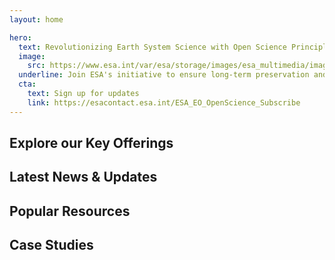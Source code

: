 ```yaml
---
layout: home

hero:
  text: Revolutionizing Earth System Science with Open Science Principles
  image:
    src: https://www.esa.int/var/esa/storage/images/esa_multimedia/images/2023/11/nourishing_commercial_earth_observation/25191087-1-eng-GB/Nourishing_commercial_Earth_observation_pillars.jpg
  underline: Join ESA's initiative to ensure long-term preservation and accessibility of research data, code, and documentation for a global scientific community
  cta:
    text: Sign up for updates
    link: https://esacontact.esa.int/ESA_EO_OpenScience_Subscribe
---
```


<div class="bg-white">

## Explore our Key Offerings 

<esa-capabilities>
  <esa-capability
    icon='<svg width="36" height="30" viewBox="0 0 36 30" fill="none" xmlns="http://www.w3.org/2000/svg"><path d="M6.66732 15H29.334M6.66732 15C4.80048 15 3.86706 15 3.15402 14.6367C2.52681 14.3171 2.01687 13.8072 1.6973 13.18C1.33398 12.4669 1.33398 11.5335 1.33398 9.66669V7.00002C1.33398 5.13318 1.33398 4.19976 1.6973 3.48672C2.01687 2.85951 2.52681 2.34958 3.15402 2.03C3.86706 1.66669 4.80048 1.66669 6.66732 1.66669H29.334C31.2008 1.66669 32.1342 1.66669 32.8473 2.03C33.4745 2.34958 33.9844 2.85951 34.304 3.48672C34.6673 4.19976 34.6673 5.13318 34.6673 7.00002V9.66669C34.6673 11.5335 34.6673 12.4669 34.304 13.18C33.9844 13.8072 33.4745 14.3171 32.8473 14.6367C32.1342 15 31.2008 15 29.334 15M6.66732 15C4.80048 15 3.86706 15 3.15402 15.3633C2.52681 15.6829 2.01687 16.1928 1.6973 16.8201C1.33398 17.5331 1.33398 18.4665 1.33398 20.3334V23C1.33398 24.8669 1.33398 25.8003 1.6973 26.5133C2.01687 27.1405 2.52681 27.6505 3.15402 27.97C3.86706 28.3334 4.80048 28.3334 6.66732 28.3334H29.334C31.2008 28.3334 32.1342 28.3334 32.8473 27.97C33.4745 27.6505 33.9844 27.1405 34.304 26.5133C34.6673 25.8003 34.6673 24.8669 34.6673 23V20.3334C34.6673 18.4665 34.6673 17.5331 34.304 16.8201C33.9844 16.1928 33.4745 15.6829 32.8473 15.3633C32.1342 15 31.2008 15 29.334 15M18.0007 8.33335H28.0007M18.0007 21.6667H28.0007M11.334 8.33335C11.334 9.25383 10.5878 10 9.66732 10C8.74684 10 8.00065 9.25383 8.00065 8.33335C8.00065 7.41288 8.74684 6.66669 9.66732 6.66669C10.5878 6.66669 11.334 7.41288 11.334 8.33335ZM11.334 21.6667C11.334 22.5872 10.5878 23.3334 9.66732 23.3334C8.74684 23.3334 8.00065 22.5872 8.00065 21.6667C8.00065 20.7462 8.74684 20 9.66732 20C10.5878 20 11.334 20.7462 11.334 21.6667Z" stroke="black" stroke-width="1.5" stroke-linecap="round"/></svg>'
    title="Computational Research"
    description="Empowering Earth system science with advanced computational tools and collaborative research environments"
    link="/computational-research"
  ></esa-capability>
  <esa-capability
    icon='<svg width="30" height="36" viewBox="0 0 30 36" fill="none" xmlns="http://www.w3.org/2000/svg"><path d="M28.3327 6.33331C28.3327 9.09474 22.3631 11.3333 14.9993 11.3333C7.63555 11.3333 1.66602 9.09474 1.66602 6.33331M28.3327 6.33331C28.3327 3.57189 22.3631 1.33331 14.9993 1.33331C7.63555 1.33331 1.66602 3.57189 1.66602 6.33331M28.3327 6.33331V29.6666C28.3327 32.4281 22.3631 34.6666 14.9993 34.6666C7.63555 34.6666 1.66602 32.4281 1.66602 29.6666V6.33331M28.3327 18C28.3327 20.7614 22.3631 23 14.9993 23C7.63555 23 1.66602 20.7614 1.66602 18" stroke="black" stroke-width="1.5"/></svg>'
    title="Datasets"
    description="Access diverse, high-quality Earth observation datasets for comprehensive scientific analysis and discovery"
    link="/datasets"
  ></esa-capability>
  <esa-capability
    icon='<svg width="30" height="32" viewBox="0 0 30 32" fill="none" xmlns="http://www.w3.org/2000/svg"><path d="M6.66602 21C3.90459 21 1.66602 23.2386 1.66602 26C1.66602 28.7614 3.90459 31 6.66602 31C9.42744 31 11.666 28.7614 11.666 26C11.666 23.2386 9.42744 21 6.66602 21ZM6.66602 21V19.3333C6.66602 17.4924 8.1584 16 9.99935 16H19.9993C21.8403 16 23.3327 17.4924 23.3327 19.3333V21M14.9993 11C17.7608 11 19.9993 8.76142 19.9993 6C19.9993 3.23858 17.7608 1 14.9993 1C12.2379 1 9.99935 3.23858 9.99935 6C9.99935 8.76142 12.2379 11 14.9993 11ZM14.9993 11V16M23.3327 21C20.5713 21 18.3327 23.2386 18.3327 26C18.3327 28.7614 20.5713 31 23.3327 31C26.0941 31 28.3327 28.7614 28.3327 26C28.3327 23.2386 26.0941 21 23.3327 21Z" stroke="black" stroke-width="1.5" stroke-linecap="round"/></svg>'
    title="Workflows"
    description="Easily find, publish and re-use FAIR workflows to enhance reproducibility and collaboration in research"
    link="/workflows"
  ></esa-capability>
  <esa-capability
    icon='<svg width="33" height="28" viewBox="0 0 33 28" fill="none" xmlns="http://www.w3.org/2000/svg"><path d="M2.69901 18.5065L3.04477 17.8409H3.04477L2.69901 18.5065ZM1.60647 17.3925L0.935574 17.7278L0.935575 17.7278L1.60647 17.3925ZM26.0615 17.3925L26.7324 17.7278V17.7278L26.0615 17.3925ZM24.969 18.5065L24.6232 17.8409L24.969 18.5065ZM24.969 1.21899L25.3147 0.553445V0.553444L24.969 1.21899ZM26.0615 2.33295L26.7324 1.99769V1.99769L26.0615 2.33295ZM2.69901 1.21899L2.35325 0.553444L2.35325 0.553444L2.69901 1.21899ZM1.60647 2.33295L2.27736 2.66821L2.27736 2.66821L1.60647 2.33295ZM7.35433 21.8276L7.80992 22.4233L7.80992 22.4233L7.35433 21.8276ZM9.89976 19.8811L9.44417 19.2853L9.44417 19.2853L9.89976 19.8811ZM11.8137 18.848L11.6678 18.1124H11.6678L11.8137 18.848ZM10.9916 19.1264L11.3225 19.7994H11.3225L10.9916 19.1264ZM32.084 6.33332C32.084 5.91911 31.7482 5.58332 31.334 5.58332C30.9198 5.58332 30.584 5.91911 30.584 6.33332H32.084ZM29.969 23.5063L29.6232 22.8408L29.6232 22.8408L29.969 23.5063ZM31.0615 22.3924L31.7324 22.7276V22.7276L31.0615 22.3924ZM13.0007 23.0341C12.5864 23.0341 12.2507 23.3699 12.2507 23.7841C12.2507 24.1984 12.5864 24.5341 13.0007 24.5341V23.0341ZM25.3137 26.8274L24.8581 27.4232H24.8581L25.3137 26.8274ZM22.7682 24.8809L22.3127 25.4767L22.7682 24.8809ZM20.8543 23.8479L21.0002 23.1122L21.0002 23.1122L20.8543 23.8479ZM21.6764 24.1262L21.3455 24.7992L21.3455 24.7992L21.6764 24.1262ZM18.9173 18.8333C18.9173 19.2475 19.2531 19.5833 19.6673 19.5833C20.0815 19.5833 20.4173 19.2475 20.4173 18.8333H18.9173ZM7.88456 21.6551C8.0623 22.0293 8.50969 22.1885 8.88383 22.0108C9.25797 21.833 9.41719 21.3856 9.23945 21.0115L7.88456 21.6551ZM5.33398 1.69116H22.334V0.191162H5.33398V1.69116ZM25.584 5.01959V14.7059H27.084V5.01959H25.584ZM2.08398 14.7059V5.01959H0.583984V14.7059H2.08398ZM5.33398 18.0343C4.6213 18.0343 4.13278 18.0337 3.75425 18.0022C3.38492 17.9714 3.18753 17.9151 3.04477 17.8409L2.35325 19.172C2.74526 19.3757 3.1653 19.4583 3.62973 19.497C4.08496 19.5349 4.64653 19.5343 5.33398 19.5343V18.0343ZM0.583984 14.7059C0.583984 15.4075 0.583423 15.978 0.620441 16.44C0.658127 16.9103 0.738339 17.3331 0.935574 17.7278L2.27736 17.0573C2.20211 16.9067 2.14608 16.7 2.11565 16.3202C2.08455 15.932 2.08398 15.4318 2.08398 14.7059H0.583984ZM3.04477 17.8409C2.71662 17.6705 2.44713 17.397 2.27736 17.0572L0.935575 17.7278C1.24517 18.3473 1.74059 18.8537 2.35325 19.172L3.04477 17.8409ZM25.584 14.7059C25.584 15.4318 25.5834 15.932 25.5523 16.3202C25.5219 16.7 25.4659 16.9067 25.3906 17.0573L26.7324 17.7278C26.9296 17.3331 27.0098 16.9103 27.0475 16.44C27.0845 15.978 27.084 15.4075 27.084 14.7059H25.584ZM22.334 19.5343C23.0214 19.5343 23.583 19.5349 24.0382 19.497C24.5027 19.4583 24.9227 19.3757 25.3147 19.172L24.6232 17.8409C24.4804 17.9151 24.283 17.9714 23.9137 18.0022C23.5352 18.0337 23.0467 18.0343 22.334 18.0343V19.5343ZM25.3906 17.0572C25.2208 17.397 24.9513 17.6705 24.6232 17.8409L25.3147 19.172C25.9274 18.8537 26.4228 18.3473 26.7324 17.7278L25.3906 17.0572ZM22.334 1.69116C23.0467 1.69116 23.5352 1.69177 23.9137 1.7233C24.283 1.75407 24.4804 1.81036 24.6232 1.88453L25.3147 0.553444C24.9227 0.349786 24.5027 0.267169 24.0382 0.228479C23.583 0.190556 23.0214 0.191162 22.334 0.191162V1.69116ZM27.084 5.01959C27.084 4.31794 27.0845 3.74746 27.0475 3.2855C27.0098 2.8152 26.9296 2.39237 26.7324 1.99769L25.3906 2.66821C25.4659 2.81879 25.5219 3.0255 25.5523 3.40531C25.5834 3.79346 25.584 4.29366 25.584 5.01959H27.084ZM24.6232 1.88453C24.9513 2.05501 25.2208 2.32849 25.3906 2.66822L26.7324 1.99769C26.4228 1.37815 25.9274 0.871731 25.3147 0.553445L24.6232 1.88453ZM5.33398 0.191162C4.64653 0.191162 4.08496 0.190556 3.62973 0.228479C3.1653 0.267169 2.74526 0.349786 2.35325 0.553444L3.04477 1.88453C3.18753 1.81036 3.38492 1.75407 3.75425 1.7233C4.13278 1.69177 4.6213 1.69116 5.33398 1.69116V0.191162ZM2.08398 5.01959C2.08398 4.29366 2.08455 3.79345 2.11565 3.40531C2.14608 3.0255 2.20211 2.81879 2.27736 2.66821L0.935574 1.99769C0.738339 2.39237 0.658127 2.8152 0.620441 3.2855C0.583423 3.74746 0.583984 4.31794 0.583984 5.01959H2.08398ZM2.35325 0.553444C1.74059 0.871731 1.24517 1.37815 0.935574 1.99769L2.27736 2.66821C2.44713 2.3285 2.71662 2.05501 3.04477 1.88453L2.35325 0.553444ZM5.58398 19.7843V21.3233H7.08398V19.7843H5.58398ZM22.334 18.0343H13.1395V19.5343H22.334V18.0343ZM7.80992 22.4233L10.3553 20.4768L9.44417 19.2853L6.89874 21.2318L7.80992 22.4233ZM13.1395 18.0343C12.4988 18.0343 12.078 18.031 11.6678 18.1124L11.9597 19.5837C12.192 19.5376 12.4408 19.5343 13.1395 19.5343V18.0343ZM10.3553 20.4768C10.9103 20.0524 11.11 19.9039 11.3225 19.7994L10.6607 18.4533C10.2854 18.6378 9.95313 18.8961 9.44417 19.2853L10.3553 20.4768ZM11.6678 18.1124C11.3187 18.1816 10.9801 18.2963 10.6607 18.4533L11.3225 19.7994C11.5246 19.7 11.7388 19.6275 11.9597 19.5837L11.6678 18.1124ZM5.58398 21.3233C5.58398 22.4704 6.89873 23.1201 7.80992 22.4233L6.89874 21.2318C6.91144 21.2221 6.9344 21.2117 6.96172 21.2096C6.98594 21.2078 7.00545 21.2129 7.0198 21.22C7.03414 21.2271 7.05008 21.2395 7.06333 21.2599C7.07827 21.2828 7.08398 21.3074 7.08398 21.3233H5.58398ZM5.33398 19.5343C5.47206 19.5343 5.58398 19.6462 5.58398 19.7843H7.08398C7.08398 18.8178 6.30048 18.0343 5.33398 18.0343V19.5343ZM32.084 19.7057V6.33332H30.584V19.7057H32.084ZM27.334 24.5341C28.0215 24.5341 28.583 24.5348 29.0383 24.4968C29.5027 24.4581 29.9227 24.3755 30.3148 24.1719L29.6232 22.8408C29.4805 22.9149 29.2831 22.9712 28.9138 23.002C28.5352 23.0335 28.0467 23.0341 27.334 23.0341V24.5341ZM30.584 19.7057C30.584 20.4316 30.5835 20.9319 30.5524 21.32C30.5219 21.6998 30.4659 21.9065 30.3906 22.0571L31.7324 22.7276C31.9297 22.3329 32.0099 21.9101 32.0476 21.4398C32.0846 20.9778 32.084 20.4074 32.084 19.7057H30.584ZM30.3148 24.1719C30.9274 23.8536 31.4228 23.3472 31.7324 22.7276L30.3906 22.0571C30.2209 22.3968 29.9514 22.6703 29.6232 22.8408L30.3148 24.1719ZM25.584 24.7841V26.3232H27.084V24.7841H25.584ZM13.0007 24.5341H19.5285V23.0341H13.0007V24.5341ZM25.7693 26.2316L23.2238 24.2851L22.3127 25.4767L24.8581 27.4232L25.7693 26.2316ZM19.5285 24.5341C20.2272 24.5341 20.476 24.5375 20.7083 24.5835L21.0002 23.1122C20.5901 23.0308 20.1692 23.0341 19.5285 23.0341V24.5341ZM23.2238 24.2851C22.7149 23.896 22.3826 23.6377 22.0074 23.4532L21.3455 24.7992C21.558 24.9037 21.7577 25.0523 22.3127 25.4767L23.2238 24.2851ZM20.7083 24.5835C20.9292 24.6274 21.1434 24.6999 21.3455 24.7992L22.0074 23.4532C21.6879 23.2961 21.3493 23.1815 21.0002 23.1122L20.7083 24.5835ZM25.584 26.3232C25.584 26.3072 25.5897 26.2827 25.6047 26.2597C25.6179 26.2393 25.6339 26.227 25.6482 26.2199C25.6626 26.2128 25.6821 26.2076 25.7063 26.2095C25.7336 26.2116 25.7566 26.2219 25.7693 26.2316L24.8581 27.4232C25.7693 28.12 27.084 27.4703 27.084 26.3232H25.584ZM27.334 23.0341C26.3675 23.0341 25.584 23.8176 25.584 24.7841H27.084C27.084 24.6461 27.1959 24.5341 27.334 24.5341V23.0341ZM17.2506 8.83332C17.2506 10.7203 15.721 12.25 13.834 12.25V13.75C16.5494 13.75 18.7506 11.5487 18.7506 8.83332H17.2506ZM13.834 12.25C11.947 12.25 10.4173 10.7203 10.4173 8.83332H8.91732C8.91732 11.5487 11.1186 13.75 13.834 13.75V12.25ZM10.4173 8.83332C10.4173 6.94635 11.947 5.41665 13.834 5.41665V3.91665C11.1186 3.91665 8.91732 6.11792 8.91732 8.83332H10.4173ZM13.834 5.41665C15.721 5.41665 17.2506 6.94635 17.2506 8.83332H18.7506C18.7506 6.11792 16.5494 3.91665 13.834 3.91665V5.41665ZM8.75065 18.8333C8.75065 16.0259 11.0265 13.75 13.834 13.75V12.25C10.1981 12.25 7.25065 15.1974 7.25065 18.8333H8.75065ZM13.834 13.75C16.6414 13.75 18.9173 16.0259 18.9173 18.8333H20.4173C20.4173 15.1974 17.4699 12.25 13.834 12.25V13.75ZM9.23945 21.0115C8.92626 20.3522 8.75065 19.6143 8.75065 18.8333H7.25065C7.25065 19.8416 7.47785 20.799 7.88456 21.6551L9.23945 21.0115Z" fill="black"/></svg>'
    title="Community"
    description="Fostering a collaborative community dedicated to FAIR Open Science and sustainable innovation"
    link="/community"
  ></esa-capability>
</esa-capabilities>
</div>

<div class="bg-light">

## Latest News & Updates

</div>
<div class="bg-white">

## Popular Resources

</div>
<div class="bg-grey">
<esa-cta
  background="#8A969E"
  title="Join the community"
  description="Tortor tortor laoreet malesuada nulla.Molestie porttitor nunc pellentesque semper sapien tritique."
  cta-link="/foo/bar"
  cta-text="register"
></esa-cta>
</div>
<div class="bg-light">

## Case Studies

</div>

<esa-cta title="Stay updated with the Latest of EarthCODE" description="<b>Why should I sign up?</b><br /><small>• Receive regular updates to EarthCODE status and offerings<br/>• Access insights, research updates, event announcements, and more<br/>• Be the first to know about new resources and community opportunities</small>" cta-link="https://esacontact.esa.int/ESA_EO_OpenScience_Subscribe" cta-text="Subscribe" two-columns></esa-cta>
